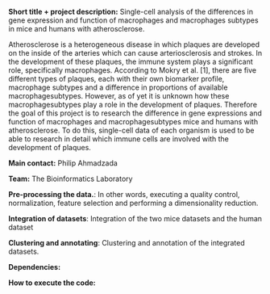 **Short title + project description:** Single-cell analysis of the differences in gene expression and function of macrophages and macrophages subtypes in mice and humans with atherosclerose. 

Atherosclerose is a heterogeneous disease in which plaques are developed on the inside of the arteries which can cause arteriosclerosis and strokes. In the development of these plaques, the immune system plays a significant role, specifically macrophages. According to Mokry et al. [1], there are five different types of plaques, each with their own biomarker profile, macrophage subtypes and a difference in proportions of available macrophagesubtypes. However, as of yet it is unknown how these macrophagesubtypes play a role in the development of plaques. Therefore the goal of this project is to research the difference in gene expressions and function of macrophages and macrophagesubtypes mice and humans with atherosclerose. To do this, single-cell data of each organism is used to be able to research in detail which immune cells are involved with the development of plaques. 


**Main contact:** Philip Ahmadzada

**Team:** The Bioinformatics Laboratory



**Pre-processing the data.**:   In other words, executing a quality control, normalization, feature selection and performing a dimensionality reduction. 

**Integration of datasets**:  Integration of the two mice datasets and the human dataset 

**Clustering and annotating**:  Clustering and annotation of the integrated datasets.



**Dependencies:** 



**How to execute the code:**

